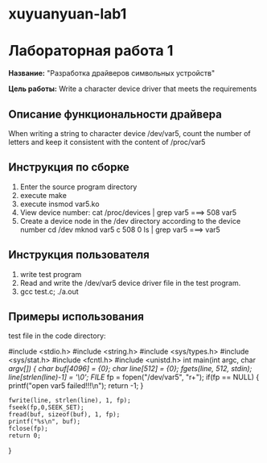 # xuyuanyuan-lab1
# Лабораторная работа 1

**Название:** "Разработка драйверов символьных устройств"

**Цель работы:** Write a character device driver that meets the requirements

## Описание функциональности драйвера

When writing a string to character device /dev/var5, count the number of letters and keep it consistent with the content of /proc/var5

## Инструкция по сборке

1. Enter the source program directory
2. execute make
3. execute insmod var5.ko
4. View device number: 
	cat /proc/devices | grep var5  ===> 508 var5
5. Create a device node in the /dev directory according to the device number
    cd /dev
    mknod var5 c 508 0
    ls | grep var5  ===> var5

## Инструкция пользователя

1. write test program
2. Read and write the /dev/var5 device driver file in the test program.
3. gcc test.c; ./a.out

## Примеры использования

test file in the code directory:

#include <stdio.h>
#include <string.h>
#include <sys/types.h>
#include <sys/stat.h>
#include <fcntl.h>
#include <unistd.h>
int main(int argc, char *argv[])
{
    char buf[4096] = {0};
    char line[512] = {0};
    fgets(line, 512, stdin);    
    line[strlen(line)-1] = '\0';
    FILE* fp = fopen("/dev/var5", "r+");
    if(fp == NULL)
    {
        printf("open var5 failed!!!\n");
        return -1;
    }
    
    fwrite(line, strlen(line), 1, fp);
    fseek(fp,0,SEEK_SET);
    fread(buf, sizeof(buf), 1, fp);
    printf("%s\n", buf);
    fclose(fp);
    return 0;
}
